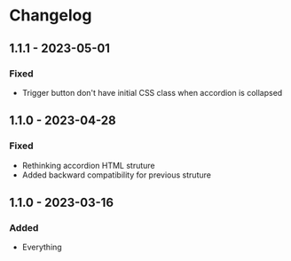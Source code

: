 # Changelog

## 1.1.1 - 2023-05-01

### Fixed

- Trigger button don't have initial CSS class when accordion is collapsed


## 1.1.0 - 2023-04-28

### Fixed

- Rethinking accordion HTML struture
- Added backward compatibility for previous struture


## 1.1.0 - 2023-03-16

### Added

- Everything
